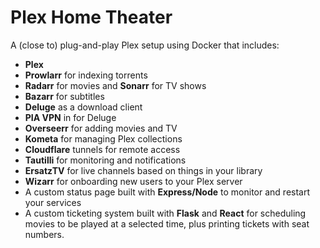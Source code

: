 # Plex Home Theater

A (close to) plug-and-play Plex setup using Docker that includes:

- **Plex**
- **Prowlarr** for indexing torrents
- **Radarr** for movies and **Sonarr** for TV shows
- **Bazarr** for subtitles
- **Deluge** as a download client
- **PIA VPN** in for Deluge
- **Overseerr** for adding movies and TV
- **Kometa** for managing Plex collections
- **Cloudflare** tunnels for remote access
- **Tautilli** for monitoring and notifications
- **ErsatzTV** for live channels based on things in your library
- **Wizarr** for onboarding new users to your Plex server
- A custom status page built with **Express/Node** to monitor and restart your services
- A custom ticketing system built with **Flask** and **React** for scheduling movies to be played at a selected time, plus printing tickets with seat numbers.

